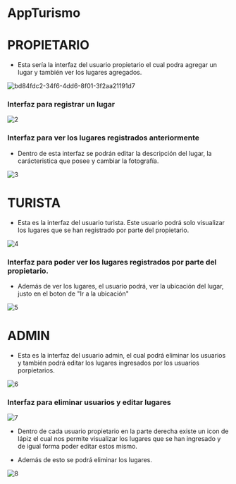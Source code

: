 # AppTurismo
# PROPIETARIO
- Esta sería la interfaz del usuario propietario el cual podra agregar un lugar y también ver los lugares agregados.

![bd84fdc2-34f6-4dd6-8f01-3f2aa21191d7](https://user-images.githubusercontent.com/65980001/179426601-9ffccb9a-726a-4a84-a297-36a6a279d076.jpg)

### Interfaz para registrar un lugar
![2](https://user-images.githubusercontent.com/65980001/179426742-3e7e4b07-189e-47c0-97b7-32ae93915945.jpg)

### Interfaz para ver los lugares registrados anteriormente
- Dentro de esta interfaz se podrán editar la descripción del lugar, la carácteristica que posee y cambiar la fotografía.

![3](https://user-images.githubusercontent.com/65980001/179426759-8e4c553d-d2b7-44cb-a13f-aa96d62853a5.jpg)

# TURISTA
- Esta es la interfaz del usuario turista. Este usuario podrá solo visualizar los lugares que se han registrado por parte del propietario.


![4](https://user-images.githubusercontent.com/65980001/179426824-1a786c47-cc77-4dcb-a1c4-a1bea82bb927.jpg)

### Interfaz para poder ver los lugares registrados por parte del propietario.
- Además de ver los lugares, el usuario podrá, ver la ubicación del lugar, justo en el boton de "Ir a la ubicación"

![5](https://user-images.githubusercontent.com/65980001/179426870-1952b963-5cda-4269-9a78-1f6a8480cf49.jpg)

# ADMIN
- Esta es la interfaz del usuario admin, el cual podrá eliminar los usuarios y también podrá editar los lugares ingresados por los usuarios porpietarios.

![6](https://user-images.githubusercontent.com/65980001/179426967-dd3df4a6-0b09-4108-bc88-e13d827f54dd.jpg)


### Interfaz para eliminar usuarios y editar lugares

![7](https://user-images.githubusercontent.com/65980001/179426977-97b1e72d-0390-4f6b-846c-c6e1d26cc335.jpg)

- Dentro de cada usuario propietario en la parte derecha existe un icon de lápiz el cual nos permite visualizar los lugares que se han ingresado y de igual forma poder editar estos mismo.

- Además de esto se podrá eliminar los lugares.

![8](https://user-images.githubusercontent.com/65980001/179427018-f40f1b65-7fa4-4418-b715-e62ebfe9fc94.jpg)



